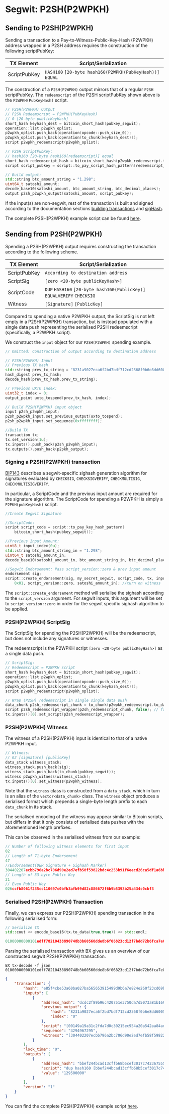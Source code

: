 # Segwit: P2SH(P2WPKH)

## Sending to P2SH(P2WPKH)
Sending a transaction to a Pay-to-Witness-Public-Key-Hash (P2WPKH) address wrapped in a P2SH address requires the construction of the following scriptPubKey:

| TX Element 	 | Script/Serialization 									                  |
| -------------|----------------------------------------------------------|
| ScriptPubKey | `HASH160` `[20-byte hash160(P2WPKH(PubKeyHash))]` `EQUAL`|

The construction of a `P2SH(P2WPKH)` output mirrors that of a regular `P2SH` scriptPubKey. The `redeemscript` of the P2SH scriptPubKey shown above is the `P2WPKH(PubKeyHash)` script.

```c++
// P2SH(P2WPKH) Output
// P2SH Redeemscript = P2WPKH(PubKeyHash)
// 0 [20-byte publicKeyHash]
short_hash keyhash_dest = bitcoin_short_hash(pubkey_segwit);
operation::list p2wpkh_oplist;
p2wpkh_oplist.push_back(operation(opcode::push_size_0));
p2wpkh_oplist.push_back(operation(to_chunk(keyhash_dest)));
script p2wpkh_redeemscript(p2wpkh_oplist);

// P2SH ScriptPubKey:
// hash160 [20-byte hash160(redeemscript)] equal
short_hash redeemscript_hash = bitcoin_short_hash(p2wpkh_redeemscript.to_data(false));
script script_pubkey = script::to_pay_script_hash_pattern(redeemscript_hash);

// Build output:
std::string btc_amount_string = "1.298";
uint64_t satoshi_amount;
decode_base10(satoshi_amount, btc_amount_string, btc_decimal_places);
output p2sh_p2wpkh_output(satoshi_amount, script_pubkey);
```
If the input(s) are non-segwit, rest of the transaction is built and signed according to the documentation sections [building transactions](https://github.com/libbitcoin/libbitcoin/wiki/Building-Transactions) and [sigHash](https://github.com/libbitcoin/libbitcoin/wiki/Sighash-&-TX-Signing).

The complete P2SH(P2WPKH) example script can be found [here](https://github.com/libbitcoin/libbitcoin/wiki/Segwit-TX-Examples).

## Sending from P2SH(P2WPKH)  

Spending a P2SH(P2WPKH) output requires constructing the transaction according to the following scheme.

| TX Element   | Script/Serialization                                                    |
| -------------|-------------------------------------------------------------------------|
| ScriptPubKey | `According to destination address`                                      |
| ScriptSig    | `[zero <20-byte publicKeyHash>]`                                        |
| ScriptCode   | `DUP` `HASH160` `[20-byte hash160(PublicKey)]` `EQUALVERIFY` `CHECKSIG` |
| Witness      | `[Signature]` `[PublicKey]`                                             |

Compared to spending a native P2WPKH output, the ScriptSig is not left empty in a P2SH(P2WPKH) transaction, but is instead populated with a single data push representing the serialised P2SH redeemscript (specifically, a P2WPKH script).

We construct the `input` object for our `P2SH(P2WPKH)` spending example.

```c++
// Omitted: Construction of output according to destination address
```

```c++
// P2SH(P2WPKH) Input
// Previous TX hash
std::string prev_tx_string = "8231a9027eca6f2bd7bdf712cd2368f0b6e8dd6005b6b348078938042178ffed";
hash_digest prev_tx_hash;
decode_hash(prev_tx_hash,prev_tx_string);

// Previous UXTO index:
uint32_t index = 0;
output_point uxto_tospend(prev_tx_hash, index);

// Build P2SH(P2WPKH) input object
input p2sh_p2wpkh_input;
p2sh_p2wpkh_input.set_previous_output(uxto_tospend);
p2sh_p2wpkh_input.set_sequence(0xffffffff);

//Build TX
transaction tx;
tx.set_version(1u);
tx.inputs().push_back(p2sh_p2wpkh_input);
tx.outputs().push_back(p2pkh_output);
```

### Signing a P2SH(P2WPKH) transaction
[BIP143](https://github.com/bitcoin/bips/blob/master/bip-0143.mediawiki) describes a segwit-specific sighash generation algorithm for signatures evaluated by `CHECKSIG`, `CHECKSIGVERIFY`, `CHECKMULTISIG`, `CHECKMULTISIGVERIFY`.  

In particular, a ScriptCode and the previous input amount are required for the signature algorithm. The ScriptCode for spending a P2WPKH is simply a `P2PKH(pubKeyHash)` script.

```c++
//Create Segwit Signature

//ScriptCode:
script script_code = script::to_pay_key_hash_pattern(
    bitcoin_short_hash(pubkey_segwit));

//Previous Input Amount:
uint8_t input_index(0u);
std::string btc_amount_string_in = "1.298";
uint64_t satoshi_amount_in;
decode_base10(satoshi_amount_in, btc_amount_string_in, btc_decimal_places);

//Segwit Endorsement: Pass script_version::zero & prev input amount
endorsement sig;
script::create_endorsement(sig, my_secret_segwit, script_code, tx, input_index,
    0x01, script_version::zero, satoshi_amount_in); //turn on witness
```
The `script::create_endorsement` method will serialise the sighash according to the `script_version` argument. For segwit inputs, this argument will be set to `script_version::zero` in order for the segwit specific sighash algorithm to be applied.

### P2SH(P2WPKH) ScriptSig
The ScriptSig for spending the P2SH(P2WPKH) will be the redeemscript, but does not include any signatures or witnesses.

The redeemscript is the P2WPKH script `[zero <20-byte publicKeyHash>]` as a single data push.

```c++
// ScriptSig:
// Redeemscript = P2WPKH script
short_hash keyhash_dest = bitcoin_short_hash(pubkey_segwit);
operation::list p2wpkh_oplist;
p2wpkh_oplist.push_back(operation(opcode::push_size_0));
p2wpkh_oplist.push_back(operation(to_chunk(keyhash_dest)));
script p2wpkh_redeemscript(p2wpkh_oplist);

// Wrap (P2SH) redeemscript in single single data push
data_chunk p2sh_redeemscript_chunk = to_chunk(p2wpkh_redeemscript.to_data(true)); // true: include size
script p2sh_redeemscript_wrapper(p2sh_redeemscript_chunk, false); // false: interpret as single data push
tx.inputs()[0].set_script(p2sh_redeemscript_wrapper);
```

### P2SH(P2WPKH) Witness

The witness of a P2SH(P2WPKH) input is identical to that of a native P2WPKH input.  

```c++
// Witness:
// 02 [signature] [publicKey]
data_stack witness_stack;
witness_stack.push_back(sig);
witness_stack.push_back(to_chunk(pubkey_segwit));
witness p2wpkh_witness(witness_stack);
tx.inputs()[0].set_witness(p2wpkh_witness);
```
Note that the `witness` class is constructed from a `data_stack`, which in turn is an alias of the `vector<data_chunk>` class. The `witness` object produces a serialised format which prepends a single-byte length prefix to each `data_chunk` in its stack.

The serialised encoding of the witness may appear similar to Bitcoin scripts, but differs in that it only consists of serialised data pushes with the aforementioned length prefixes.

This can be observed in the serialised witness from our example:

```c++
// Number of following witness elements for first input
02
// Length of 71-byte Endorsement
47
//Endorsement(DER Signature + Sighash Marker)
304402207ecbb796a2bc706d90e2ed7efb58f59822bdc4c253b91f6eecd26ca5df1a6bb60220700b737f3c49b2f21bb228fadeab786e2ac78fd87890ede3f5d299e81880d96301
// Length of 33-byte Public Key
21
// Even Public Key
026ccfb8061f235cc110697c0bfb3afb99d82c886672f6b9b5393b25a434c0cbf3
```

### Serialised P2SH(P2WPKH) Transaction

Finally, we can express our P2SH(P2WPKH) spending transaction in the following serialised form:

```C++
// Serialize TX
std::cout << encode_base16(tx.to_data(true,true)) << std::endl;
```
```C++
01000000000101edff78210438890748b3b60560dde8b6f06823cd12f7bdd72b6fca7e02a9318200000000171600149a19a31c2fda7d0c30215ec954a20a542aa84ad3ffffffff016003b807000000001976a914bbef244bcad13cffb68b5cef3017c7423675552288ac0247304402207ecbb796a2bc706d90e2ed7efb58f59822bdc4c253b91f6eecd26ca5df1a6bb60220700b737f3c49b2f21bb228fadeab786e2ac78fd87890ede3f5d299e81880d9630121026ccfb8061f235cc110697c0bfb3afb99d82c886672f6b9b5393b25a434c0cbf300000000
```
Parsing the serialised transaction with BX gives us an overview of our constructed segwit P2SH(P2WPKH) transaction.
```
BX tx-decode -f json 01000000000101edff78210438890748b3b60560dde8b6f06823cd12f7bdd72b6fca7e02a9318200000000171600149a19a31c2fda7d0c30215ec954a20a542aa84ad3ffffffff016003b807000000001976a914bbef244bcad13cffb68b5cef3017c7423675552288ac0247304402207ecbb796a2bc706d90e2ed7efb58f59822bdc4c253b91f6eecd26ca5df1a6bb60220700b737f3c49b2f21bb228fadeab786e2ac78fd87890ede3f5d299e81880d9630121026ccfb8061f235cc110697c0bfb3afb99d82c886672f6b9b5393b25a434c0cbf300000000
```
```json
{
    "transaction": {
        "hash": "e85f4cbe53a60ba027ba565653915499d9b6a7e824e260f23cd69bfab1992624",
        "inputs": [
            {
                "address_hash": "dcdc2f89b96c420751e3750da7d5073a81b16946",
                "previous_output": {
                    "hash": "8231a9027eca6f2bd7bdf712cd2368f0b6e8dd6005b6b348078938042178ffed",
                    "index": "0"
                },
                "script": "[00149a19a31c2fda7d0c30215ec954a20a542aa84ad3]",
                "sequence": "4294967295",
                "witness": "[304402207ecbb796a2bc706d90e2ed7efb58f59822bdc4c253b91f6eecd26ca5df1a6bb60220700b737f3c49b2f21bb228fadeab786e2ac78fd87890ede3f5d299e81880d96301] [026ccfb8061f235cc110697c0bfb3afb99d82c886672f6b9b5393b25a434c0cbf3]"
            }
        ],
        "lock_time": "0",
        "outputs": [
            {
                "address_hash": "bbef244bcad13cffb68b5cef3017c74236755522",
                "script": "dup hash160 [bbef244bcad13cffb68b5cef3017c74236755522] equalverify checksig",
                "value": "129500000"
            }
        ],
        "version": "1"
    }
}
```

You can find the complete P2SH(P2WPKH) example script [here](https://github.com/libbitcoin/libbitcoin/wiki/Segwit-TX-Examples).
